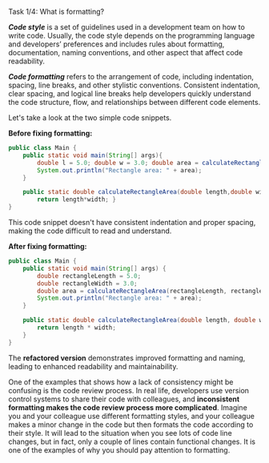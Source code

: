 Task 1/4: What is formatting?

**_Code style_** is a set of guidelines used in a development team on how to write code.
Usually, the code style depends on the programming language and developers’ preferences and includes rules about formatting,
documentation, naming conventions, and other aspect that affect code readability.

**_Code formatting_** refers to the arrangement of code, including indentation, spacing, line breaks, and other stylistic conventions.
Consistent indentation, clear spacing, and logical line breaks help developers quickly understand the code structure,
flow, and relationships between different code elements.

Let's take a look at the two simple code snippets.

**Before fixing formatting:**
```java
public class Main {
    public static void main(String[] args){
        double l = 5.0; double w = 3.0; double area = calculateRectangleArea(l, w);
        System.out.println("Rectangle area: " + area);
    }

    public static double calculateRectangleArea(double length,double width){
        return length*width; }
}
```
This code snippet doesn't have consistent indentation and proper spacing, making the code difficult to read and understand.

**After fixing formatting:**
```java
public class Main {
    public static void main(String[] args) {
        double rectangleLength = 5.0;
        double rectangleWidth = 3.0;
        double area = calculateRectangleArea(rectangleLength, rectangleWidth);
        System.out.println("Rectangle area: " + area);
    }

    public static double calculateRectangleArea(double length, double width) {
        return length * width;
    }
}
```
The **refactored version** demonstrates improved formatting and naming, leading to enhanced readability and maintainability.

<div class="hint" title="Code Formatting's Role in Code Review">

One of the examples that shows how a lack of consistency might be confusing is the code review process.
In real life, developers use version control systems to share their code with colleagues, and **inconsistent formatting
makes the code review process more complicated**.
Imagine you and your colleague use different formatting styles, and your colleague makes a minor change in the code but
then formats the code according to their style.
It will lead to the situation when you see lots of code line changes, but in fact, only a couple of lines contain functional changes.
It is one of the examples of why you should pay attention to formatting.
</div>
